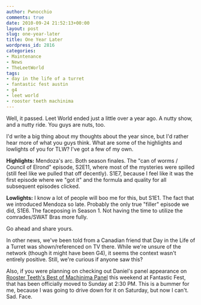 ```yaml
---
author: Pwnocchio
comments: true
date: 2010-09-24 21:52:13+00:00
layout: post
slug: one-year-later
title: One Year Later
wordpress_id: 2816
categories:
- Maintenance
- News
- TheLeetWorld
tags:
- day in the life of a turret
- fantastic fest austin
- g4
- leet world
- rooster teeth machinima
---
```


Well, it passed. Leet World ended just a little over a year ago. A nutty show, and a nutty ride. You guys are nuts, too. 

I'd write a big thing about my thoughts about the year since, but I'd rather hear more of what you guys think. What are some of the highlights and lowlights of you for TLW? I've got a few of my own.

**Highlights:** Mendoza's arc. Both season finales. The "can of worms / Council of Elrond" episode, S2E11, where most of the mysteries were spilled (still feel like we pulled that off decently). S1E7, because I feel like it was the first episode where we "got it" and the formula and quality for all subsequent episodes clicked.

**Lowlights:** I know a lot of people will boo me for this, but S1E1. The fact that we introduced Mendoza so late. Probably the only true "filler" episode we did, S1E6. The faceposing in Season 1. Not having the time to utilize the comrades/SWAT Bras more fully. 

Go ahead and share yours.

In other news, we've been told from a Canadian friend that Day in the Life of a Turret was shown/referenced on TV there. While we're unsure of the network (though it might have been G4), it seems the context wasn't entirely positive. Still, we're curious if anyone saw this?

Also, if you were planning on checking out Daniel's panel appearance on [Rooster Teeth's Best of Machinima Panel](http://smoothfewfilms.com/2010/09/16/fantastic-fest-plus-rocking-with-the-producer/) this weekend at Fantastic Fest, that has been officially moved to Sunday at 2:30 PM. This is a bummer for me, because I was going to drive down for it on Saturday, but now I can't. Sad. Face.
